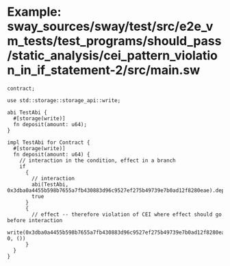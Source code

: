 # Example: sway_sources/sway/test/src/e2e_vm_tests/test_programs/should_pass/static_analysis/cei_pattern_violation_in_if_statement-2/src/main.sw

```sway
contract;

use std::storage::storage_api::write;

abi TestAbi {
  #[storage(write)]
  fn deposit(amount: u64);
}

impl TestAbi for Contract {
  #[storage(write)]
  fn deposit(amount: u64) {
    // interaction in the condition, effect in a branch
    if
      {
        // interaction
        abi(TestAbi, 0x3dba0a4455b598b7655a7fb430883d96c9527ef275b49739e7b0ad12f8280eae).deposit(amount);
        true
      }
      {
        // effect -- therefore violation of CEI where effect should go before interaction
        write(0x3dba0a4455b598b7655a7fb430883d96c9527ef275b49739e7b0ad12f8280eae, 0, ())
      }
  }
}

```
